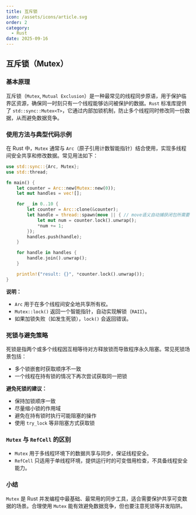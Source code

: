 ```yaml
---
title: 互斥锁
icon: /assets/icons/article.svg
order: 2
category:
  - Rust
date: 2025-09-16
---
```


## 互斥锁（Mutex）

### 基本原理

互斥锁（`Mutex`, `Mutual Exclusion`）是一种最常见的线程同步原语，用于保护临界区资源，确保同一时刻只有一个线程能够访问被保护的数据。`Rust` 标准库提供了 `std::sync::Mutex<T>`，它通过内部加锁机制，防止多个线程同时修改同一份数据，从而避免数据竞争。

### 使用方法与典型代码示例

在 Rust 中，`Mutex` 通常与 `Arc`（原子引用计数智能指针）结合使用，实现多线程间安全共享和修改数据。常见用法如下：

```rust
use std::sync::{Arc, Mutex};
use std::thread;

fn main() {
    let counter = Arc::new(Mutex::new(0));
    let mut handles = vec![];

    for _ in 0..10 {
        let counter = Arc::clone(&counter);
        let handle = thread::spawn(move || { // move语义自动捕获闭包所需要的变量
            let mut num = counter.lock().unwrap();
            *num += 1;
        });
        handles.push(handle);
    }

    for handle in handles {
        handle.join().unwrap();
    }

    println!("result: {}", *counter.lock().unwrap());
}
```

**说明：**

- `Arc` 用于在多个线程间安全地共享所有权。
- `Mutex::lock()` 返回一个智能指针，自动实现解锁（`RAII`）。
- 如果加锁失败（如发生死锁），`lock()` 会返回错误。

### 死锁与避免策略

死锁是指两个或多个线程因互相等待对方释放锁而导致程序永久阻塞。常见死锁场景包括：

- 多个锁嵌套时获取顺序不一致
- 一个线程在持有锁的情况下再次尝试获取同一把锁

**避免死锁的建议：**

- 保持加锁顺序一致
- 尽量缩小锁的作用域
- 避免在持有锁时执行可能阻塞的操作
- 使用 `try_lock` 等非阻塞方式获取锁

### `Mutex` 与 `RefCell` 的区别

- `Mutex` 用于多线程环境下的数据共享与同步，保证线程安全。
- `RefCell` 只适用于单线程环境，提供运行时的可变借用检查，不具备线程安全能力。

### 小结

`Mutex` 是 Rust 并发编程中最基础、最常用的同步工具，适合需要保护共享可变数据的场景。合理使用 `Mutex` 能有效避免数据竞争，但也要注意死锁等并发陷阱。
